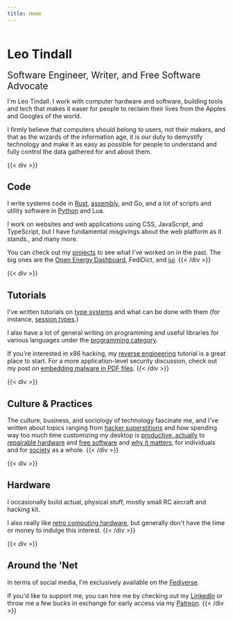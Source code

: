 ```yaml
---
title: Home
---
```



<h1 style="display: inline-block;">Leo Tindall</h1>
&nbsp;
<span style="display: inline-block; font-size: 1.5em;">Software Engineer, Writer, and Free Software Advocate</span>

I'm Leo Tindall. I work with computer hardware and software, building tools and tech that
makes it easer for people to reclaim their lives from the Apples and Googles of the world.

I firmly believe that computers should belong to users, not their makers, and that as the
wizards of the information age, it is our duty to demystify technology and make it as
easy as possible for people to understand and fully control the data gathered for and
about them.

<div class="info-container">

{{< div >}}
## Code

I write systems code in [Rust](/categories/rust), [assembly](/categories/assembly), and Go, and a lot of scripts and utility software in [Python](/categories/python) and Lua.

I work on websites and web applications using CSS, JavaScript, and TypeScript, but I have fundamental misgivings about the web platform as it stands., and many more. 

You can check out my [projects](projects/) to see what I've worked on in the past. The big ones are the [Open Energy Dashboard](https://oed.beloit.edu), FediDict, and [iui](https://github.com/LeoTindall/libui-rs).
{{< /div >}}

{{< div >}}
## Tutorials
I've written tutorials on [type systems](/tutorial/a-gentle-introduction-to-practical-types/) and what can be done with them (for instance, [session types](/tutorial/session-types/).) 

I also have a lot of general writing on programming and useful libraries for various languages under the [programming category](/categories/programming).

If you're interested in x86 hacking, my [reverse engineering](/tutorial/an-intro-to-x86_64-reverse-engineering/) tutorial is a great place to start. For a more application-level security discussion, check out my post on [embedding malware in PDF files](/post/pdf-embedding-attacks/).
{{< /div >}}

{{< div >}}
## Culture & Practices

The culture, business, and sociology of technology fascinate me, and I've written about topics ranging from [hacker superstitions](/post/hacker-superstitions/) and how spending way too much time customizing my desktop is [productive, actually](/post/modding-vim-i3-and-efficiency/) to [repairable hardware](/post/i-repaired-my-headphones/) and [free software](/post/open-source-for-normal-people/) and [why it matters](/post/a-story-about-my-personal-trainer/), for individuals and for [society](/post/deletefacebook-and-fosta/) as a whole.
{{< /div >}}

{{< div >}}
## Hardware

I occasionally build actual, physical stuff, mostly small RC aircraft and hacking kit.

I also really like [retro computing hardware](/post/the-sinclair-zx-81-ts-1000/), but generally don't have the time or money to indulge this interest.
{{< /div >}}


{{< div >}}
## Around the 'Net

In terms of social media, I'm exclusively available on the [Fediverse](https://cybre.space/@tindall).

If you'd like to support me, you can hire me by checking out my
[LinkedIn](https://linkedin.com/in/leo-tindall/) or throw me a few bucks in exchange for
early access via my [Patreon](https://patreon.com/leotindall).
{{< /div >}}
</div>

